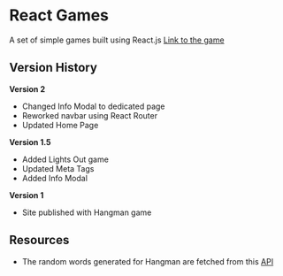# React Games

A set of simple games built using React.js [Link to the game](https://dhirajksharma.github.io/reactgames)

## Version History
**Version 2**
- Changed Info Modal to dedicated page
- Reworked navbar using React Router
- Updated Home Page

**Version 1.5**
- Added Lights Out game
- Updated Meta Tags
- Added Info Modal

**Version 1**
- Site published with Hangman game

## Resources
- The random words generated for Hangman are fetched from this [API](https://random-word-api.herokuapp.com/home)